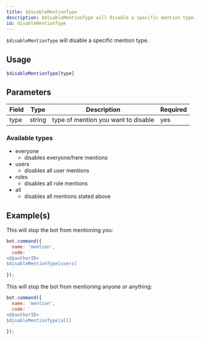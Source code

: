 ```yaml
---
title: $disableMentionType 
description: $disableMentionType will disable a specific mention type.
id: disableMentionType
---
```


`$disableMentionType` will disable a specific mention type.

## Usage

```php
$disableMentionType[type]
```

## Parameters 


| Field     | Type    | Description                                        | Required |
|-----------|---------|----------------------------------------------------|----------|
| type      | string  | type of mention you want to disable                | yes      |

### Available types
* everyone
  * disables everyone/here mentions
* users
  * disables all user mentions
* roles
  * disables all role mentions
* all
  * disables all mentions stated above  
## Example(s)

This will stop the bot from mentioning you:

```javascript
bot.command({
  name: 'mention',
  code: `
<@$authorID>
$disableMentionType[users] 
  `
});
```

This will stop the bot from mentioning anyone or anything:

```javascript
bot.command({
  name: 'mention',
  code: `
<@$authorID>
$disableMentionType[all] 
  `
});
```
